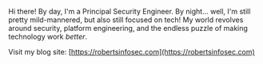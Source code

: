 Hi there! By day, I'm a Principal Security Engineer. By night... well, I'm still pretty mild-mannered, but also still focused on tech! My world revolves around security, platform engineering, and the endless puzzle of making technology work *better*.

Visit my blog site: [https://robertsinfosec.com](https://robertsinfosec.com)
